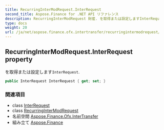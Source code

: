 ```yaml
---
title: RecurringInterModRequest.InterRequest
second_title: Aspose.Finance for .NET API リファレンス
description: RecurringInterModRequest 財産. を取得または設定しますInterRequest.
type: docs
weight: 20
url: /ja/net/aspose.finance.ofx.intertransfer/recurringintermodrequest/interrequest/
---
```

## RecurringInterModRequest.InterRequest property

を取得または設定します`InterRequest`.

```csharp
public InterRequest InterRequest { get; set; }
```

### 関連項目

* class [InterRequest](../../interrequest/)
* class [RecurringInterModRequest](../)
* 名前空間 [Aspose.Finance.Ofx.InterTransfer](../../recurringintermodrequest/)
* 組み立て [Aspose.Finance](../../../)


